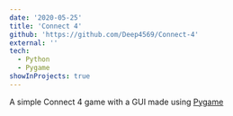 ```yaml
---
date: '2020-05-25'
title: 'Connect 4'
github: 'https://github.com/Deep4569/Connect-4'
external: ''
tech:
  - Python
  - Pygame
showInProjects: true
---
```


A simple Connect 4 game with a GUI made using [Pygame](https://www.pygame.org/wiki/about)
